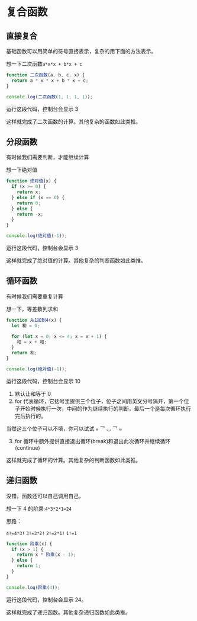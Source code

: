 # 复合函数

## 直接复合

基础函数可以用简单的符号直接表示，复杂的用下面的方法表示。

想一下二次函数`a*x*x + b*x + c`

```js
function 二次函数(a, b, c, x) {
  return a * x * x + b * x + c;
}

console.log(二次函数(1, 1, 1, 1));
```

运行这段代码，控制台会显示 3

这样就完成了二次函数的计算。其他复杂的函数如此类推。

## 分段函数

有时候我们需要判断，才能继续计算

想一下绝对值

```js
function 绝对值(x) {
  if (x >= 0) {
    return x;
  } else if (x == 0) {
    return 0;
  } else {
    return -x;
  }
}

console.log(绝对值(-1));
```

运行这段代码，控制台会显示 3

这样就完成了绝对值的计算。其他复杂的判断函数如此类推。

## 循环函数

有时候我们需要重复计算

想一下，等差数列求和

```js
function 从1加到4(x) {
  let 和 = 0;

  for (let x = 0; x <= 4; x = x + 1) {
    和 = x + 和;
  }
  return 和;
}

console.log(绝对值(-1));
```

运行这段代码，控制台会显示 10

1. 默认让和等于 0
2. for 代表循环，它括号里提供三个位子，位子之间用英文分号隔开，第一个位子开始时候执行一次，中间的作为继续执行的判断，最后一个是每次循环执行完后执行的。

当然这三个位子可以不填，你可以试试 ๑ 乛 ◡ 乛 ๑

3. for 循环中额外提供直接退出循环(break)和退出此次循环并继续循环(continue)

这样就完成了循环的计算。其他复杂的判断函数如此类推。

## 递归函数

没错，函数还可以自己调用自己，

想一下 4 的阶乘:`4*3*2*1=24`

思路：

`4!=4*3!` `3!=3*2!` `2!=2*1!` `1!=1`

```js
function 阶乘(x) {
  if (x > 1) {
    return x * 阶乘(x - 1);
  } else {
    return 1;
  }
}

console.log(阶乘(4));
```

运行这段代码，控制台会显示 24。

这样就完成了递归函数。其他复杂递归函数如此类推。
